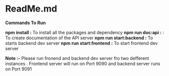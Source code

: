 # ReadMe.md

**Commands To Run**

**npm install :**  To install all the packages and dependency
**npm run doc:api :** : To create documentation of the API server
**npm run start:backend :** To starts backend dev server
**npm run start:frontend :** To start frontend dev server

**Note :-** Please run fronend and backend dev server fro two defferent instances . Frontend server will run on Port 9090 and backend server runs on Port 9091 
